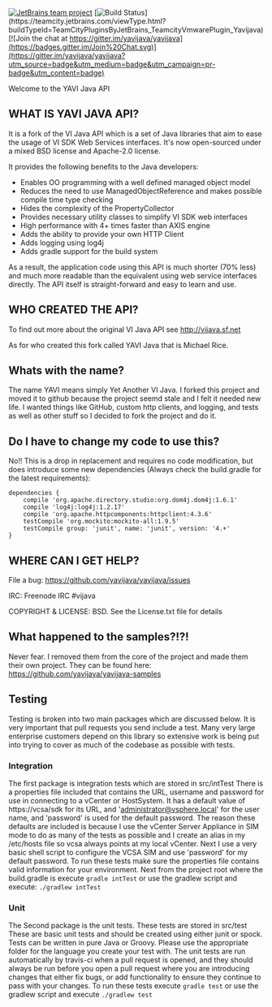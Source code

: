 [![JetBrains team project](https://jb.gg/badges/team.svg)](https://confluence.jetbrains.com/display/ALL/JetBrains+on+GitHub)
[![Build Status](https://teamcity.jetbrains.com/app/rest/builds/buildType:(id:TeamCityPluginsByJetBrains_TeamcityVmwarePlugin_Yavijava)/statusIcon)](https://teamcity.jetbrains.com/viewType.html?buildTypeId=TeamCityPluginsByJetBrains_TeamcityVmwarePlugin_Yavijava)
[![Join the chat at https://gitter.im/yavijava/yavijava](https://badges.gitter.im/Join%20Chat.svg)](https://gitter.im/yavijava/yavijava?utm_source=badge&utm_medium=badge&utm_campaign=pr-badge&utm_content=badge)

Welcome to the YAVI Java API

## WHAT IS YAVI JAVA API?
It is a fork of the VI Java API which is a set of Java libraries that aim to ease the usage of VI 
SDK Web Services interfaces. It's now open-sourced under a mixed BSD license and Apache-2.0 license.

It provides the following benefits to the Java developers:
* Enables OO programming with a well defined managed object model
* Reduces the need to use ManagedObjectReference and makes possible 
  compile time type checking
* Hides the complexity of the PropertyCollector
* Provides necessary utility classes to simplify VI SDK web interfaces
* High performance with 4+ times faster than AXIS engine
* Adds the ability to provide your own HTTP Client
* Adds logging using log4j
* Adds gradle support for the build system

As a result, the application code using this API is much shorter (70% less) 
and much more readable than the equivalent using web service interfaces 
directly. The API itself is straight-forward and easy to learn and use. 

## WHO CREATED THE API?
To find out more about the original VI Java API see http://vijava.sf.net

As for who created this fork called YAVI Java that is Michael Rice.


## Whats with the name?

The name YAVI means simply Yet Another VI Java. I forked this project and moved it to 
github because the project seemd stale and I felt it needed new life. I wanted things 
like GitHub, custom http clients, and logging, and tests as well as other stuff so I decided to 
fork the project and do it.


## Do I have to change my code to use this?

No!! This is a drop in replacement and requires no code modification, but does introduce some new
dependencies (Always check the build.gradle for the latest requirements):

    dependencies {
        compile 'org.apache.directory.studio:org.dom4j.dom4j:1.6.1'
        compile 'log4j:log4j:1.2.17'
        compile 'org.apache.httpcomponents:httpclient:4.3.6'
        testCompile 'org.mockito:mockito-all:1.9.5'
        testCompile group: 'junit', name: 'junit', version: '4.+'
    }

## WHERE CAN I GET HELP?
File a bug: https://github.com/yavijava/yavijava/issues

IRC: Freenode IRC #vijava 

COPYRIGHT & LICENSE:
BSD. See the License.txt file for details


## What happened to the samples?!?!

Never fear. I removed them from the core of the project and made them their own project. They can be found here: https://github.com/yavijava/yavijava-samples


## Testing

Testing is broken into two main packages which are discussed below. It is very important that pull requests you send include a test. 
Many very large enterprise customers depend on this library so extensive work is being put into trying to cover as much of the codebase 
as possible with tests.

### Integration

The first package is integration tests which are stored in src/intTest There is a properties file included that contains the URL, 
username and password for use in connecting to a vCenter or HostSystem. It has a  default value of https://vcsa/sdk for its URL, 
and 'administrator@vsphere.local' for the user name, and 'password' is used for the default password. The reason these defaults 
are included is because I use the vCenter Server Appliance in SIM mode to do as many of the tests as possible and I create an 
alias in my /etc/hosts file so vcsa always points at my local vCenter. Next I use a very basic shell script to configure the VCSA 
SIM and use 'password' for my default password. To run these tests make sure the properties file contains valid information for your
environment. Next from the project root where the build.gradle is execute ```gradle intTest``` or use the gradlew script and execute: 
```./gradlew intTest```

### Unit

The Second package is the unit tests. These tests are stored in src/test These are basic unit tests and should be created using either
junit or spock. Tests can be written in pure Java or Groovy. Please use the appropriate folder for the language you create your test with. 
The unit tests are run automatically by travis-ci when a pull request is opened, and they should always be run before you open a pull request 
where you are introducing changes that either fix bugs, or add functionality to ensure they continue to pass with your changes. To run these 
tests execute ```gradle test``` or use the gradlew script and execute ```./gradlew test```
